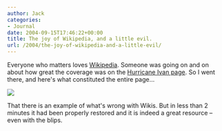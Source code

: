 ```yaml
---
author: Jack
categories:
- Journal
date: 2004-09-15T17:46:22+00:00
title: The joy of Wikipedia, and a little evil.
url: /2004/the-joy-of-wikipedia-and-a-little-evil/
---
```


Everyone who matters loves [Wikipedia][1]. Someone was going on and on about how great the coverage was on the [Hurricane Ivan page][2]. So I went there, and here's what constituted the entire page&#8230;

![][3]

That there is an example of what's wrong with Wikis. But in less than 2 minutes it had been properly restored and it is indeed a great resource &#8211; even with the blips.

 [1]: http://en.wikipedia.org/
 [2]: http://en.wikipedia.org/wiki/Hurricane_Ivan
 [3]: /images/blog/wikipedia.gif